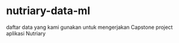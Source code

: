 # nutriary-data-ml
daftar data yang kami gunakan untuk mengerjakan Capstone project aplikasi Nutriary
